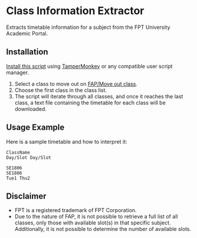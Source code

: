 # Class Information Extractor

Extracts timetable information for a subject from the FPT University Academic Portal.

## Installation

[Install this script](https://github.com/iamSlightlyWind/classInformationExtractor/raw/main/script.user.js) using [TamperMonkey](https://www.tampermonkey.net/) or any compatible user script manager.

1. Select a class to move out on [FAP/Move out class](https://fap.fpt.edu.vn/FrontOffice/Courses.aspx).
2. Choose the first class in the class list.
3. The script will iterate through all classes, and once it reaches the last class, a text file containing the timetable for each class will be downloaded.

## Usage Example
Here is a sample timetable and how to interpret it:
```
ClassName
Day/Slot Day/Slot

SE1806
SE1806
Tue1 Thu2
```
## Disclaimer

- FPT is a registered trademark of FPT Corporation.
- Due to the nature of FAP, it is not possible to retrieve a full list of all classes, only those with available slot(s) in that specific subject. Additionally, it is not possible to determine the number of available slots.
